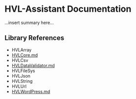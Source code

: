 # HVL-Assistant Documentation

...insert summary here...

## Library References

- HVLArray
- [HVLCore.md](HVLCore)
- HVLCsv
- [HVLDataValidator.md](HVLDataValidator)
- HVLFileSys
- HVLJson
- HVLString
- HVLUrl
- [HVLWordPress.md](HVLWordPress)